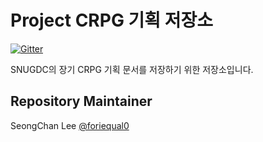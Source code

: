 Project CRPG 기획 저장소
========================

[![Gitter](https://badges.gitter.im/Join%20Chat.svg)](https://gitter.im/SNUGDC/crpg?utm_source=badge&utm_medium=badge&utm_campaign=pr-badge)

SNUGDC의 장기 CRPG 기획 문서를 저장하기 위한 저장소입니다.

## Repository Maintainer
SeongChan Lee [@foriequal0](https://github.com/foriequal0/)